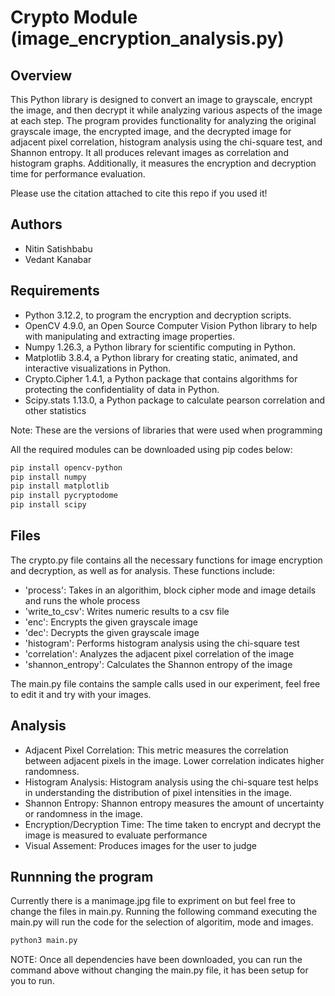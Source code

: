 # Crypto Module (image_encryption_analysis.py)

## Overview

This Python library is designed to convert an image to grayscale, encrypt the image, and then decrypt it while analyzing various aspects of the image at each step. The program provides functionality for analyzing the original grayscale image, the encrypted image, and the decrypted image for adjacent pixel correlation, histogram analysis using the chi-square test, and Shannon entropy. It all produces relevant images as correlation and histogram graphs. Additionally, it measures the encryption and decryption time for performance evaluation.

Please use the citation attached to cite this repo if you used it!

## Authors
- Nitin Satishbabu
- Vedant Kanabar

## Requirements

 - Python 3.12.2, to program the encryption and decryption scripts. 
 - OpenCV 4.9.0, an Open Source Computer Vision Python library to help with manipulating and extracting image properties. 
 - Numpy 1.26.3, a Python library for scientific computing in Python. 
 - Matplotlib 3.8.4, a Python library for creating static, animated, and interactive visualizations in Python.
 - Crypto.Cipher 1.4.1, a Python package that contains algorithms for protecting the confidentiality of data in Python. 
 - Scipy.stats 1.13.0, a Python package to calculate pearson correlation and other statistics

 Note: These are the versions of libraries that were used when programming

 All the required modules can be downloaded using pip codes below:

```bash
pip install opencv-python
pip install numpy
pip install matplotlib
pip install pycryptodome
pip install scipy
```

## Files

The crypto.py file contains all the necessary functions for image encryption and decryption, as well as for analysis. These functions include:

- 'process': Takes in an algorithim, block cipher mode and image details and runs the whole process
- 'write_to_csv': Writes numeric results to a csv file
- 'enc': Encrypts the given grayscale image
- 'dec': Decrypts the given grayscale image
- 'histogram': Performs histogram analysis using the chi-square test
- 'correlation': Analyzes the adjacent pixel correlation of the image
- 'shannon_entropy': Calculates the Shannon entropy of the image

The main.py file contains the sample calls used in our experiment, feel free to edit it and try with your images.

## Analysis
- Adjacent Pixel Correlation: This metric measures the correlation between adjacent pixels in the image. Lower correlation indicates higher randomness.
- Histogram Analysis: Histogram analysis using the chi-square test helps in understanding the distribution of pixel intensities in the image.
- Shannon Entropy: Shannon entropy measures the amount of uncertainty or randomness in the image.
- Encryption/Decryption Time: The time taken to encrypt and decrypt the image is measured to evaluate performance
- Visual Assement: Produces images for the user to judge

## Runnning the program

Currently there is a manimage.jpg file to expriment on but feel free to change the files in main.py. Running the following command executing the main.py will run the code for the selection of algoritim, mode and images.

```bash
python3 main.py
```

NOTE: Once all dependencies have been downloaded, you can run the command above without changing the main.py file, it has been setup for you to run.

